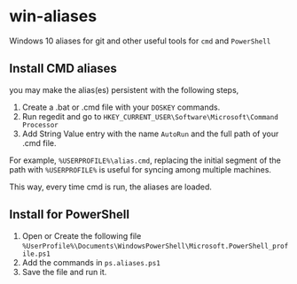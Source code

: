 # win-aliases

Windows 10 aliases for git and other useful tools for `cmd` and `PowerShell`

## Install CMD aliases

you may make the alias(es) persistent with the following steps,

1. Create a .bat or .cmd file with your `DOSKEY` commands.
2. Run regedit and go to `HKEY_CURRENT_USER\Software\Microsoft\Command Processor`
3. Add String Value entry with the name `AutoRun` and the full path of your .cmd file.

For example, `%USERPROFILE%\alias.cmd`, replacing the initial segment of the path with `%USERPROFILE%` is useful for syncing among multiple machines.

This way, every time cmd is run, the aliases are loaded.

## Install for PowerShell

1. Open or Create the following file `%UserProfile%\Documents\WindowsPowerShell\Microsoft.PowerShell_profile.ps1`
2. Add the commands in `ps.aliases.ps1`
3. Save the file and run it.
